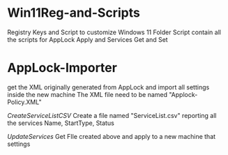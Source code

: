 # Win11Reg-and-Scripts
Registry Keys and Script to customize Windows 11 
Folder Script contain all the scripts for AppLock Apply and Services Get and Set

# AppLock-Importer # 
get the XML originally generated from AppLock and import all settings inside the new machine
The XML file need to be named "Applock-Policy.XML"

*CreateServiceListCSV*
Create a file named "ServiceList.csv" reporting all the services Name, StartType, Status

*UpdateServices*
Get FIle created above and apply to a new machine that settings 

